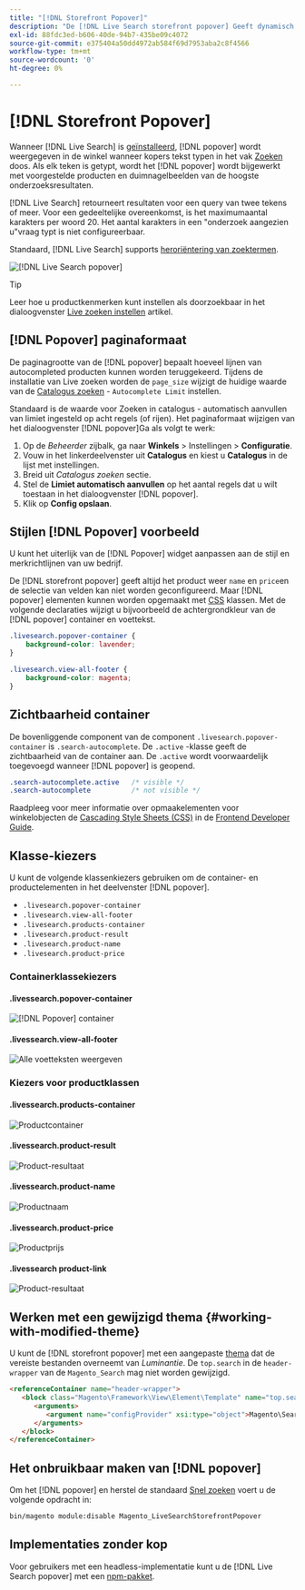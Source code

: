 ```yaml
---
title: "[!DNL Storefront Popover]"
description: "De [!DNL Live Search storefront popover] Geeft dynamisch voorgestelde producten en miniaturen."
exl-id: 88fdc3ed-b606-40de-94b7-435be09c4072
source-git-commit: e375404a50dd4972ab584f69d7953aba2c8f4566
workflow-type: tm+mt
source-wordcount: '0'
ht-degree: 0%

---
```


# [!DNL Storefront Popover]

Wanneer [!DNL Live Search] is [geïnstalleerd](install.md), [!DNL popover] wordt weergegeven in de winkel wanneer kopers tekst typen in het vak [Zoeken](https://experienceleague.adobe.com/docs/commerce-admin/catalog/catalog/search/search.html#quick-search) doos. Als elk teken is getypt, wordt het [!DNL popover] wordt bijgewerkt met voorgestelde producten en duimnagelbeelden van de hoogste onderzoeksresultaten.

[!DNL Live Search] retourneert resultaten voor een query van twee tekens of meer. Voor een gedeeltelijke overeenkomst, is het maximumaantal karakters per woord 20. Het aantal karakters in een &quot;onderzoek aangezien u&quot;vraag typt is niet configureerbaar.

Standaard, [!DNL Live Search] supports [heroriëntering van zoektermen](https://experienceleague.adobe.com/docs/commerce-admin/catalog/catalog/search/search-terms.html).

![[!DNL Live Search popover]](assets/storefront-search-as-you-type.png)

>[!TIP]
>
>Leer hoe u productkenmerken kunt instellen als doorzoekbaar in het dialoogvenster [Live zoeken instellen](workspace.md) artikel.

## [!DNL Popover] paginaformaat

De paginagrootte van de [!DNL popover] bepaalt hoeveel lijnen van autocompleted producten kunnen worden teruggekeerd. Tijdens de installatie van Live zoeken worden de `page_size` wijzigt de huidige waarde van de [Catalogus zoeken](https://experienceleague.adobe.com/docs/commerce-admin/config/catalog/catalog.html) - `Autocomplete Limit` instellen.

Standaard is de waarde voor Zoeken in catalogus - automatisch aanvullen van limiet ingesteld op acht regels (of rijen). Het paginaformaat wijzigen van het dialoogvenster [!DNL popover]Ga als volgt te werk:

1. Op de *Beheerder* zijbalk, ga naar **Winkels** > Instellingen > **Configuratie**.
1. Vouw in het linkerdeelvenster uit **Catalogus** en kiest u **Catalogus** in de lijst met instellingen.
1. Breid uit *Catalogus zoeken* sectie.
1. Stel de **Limiet automatisch aanvullen** op het aantal regels dat u wilt toestaan in het dialoogvenster [!DNL popover].
1. Klik op **Config opslaan**.

## Stijlen [!DNL Popover] voorbeeld

U kunt het uiterlijk van de [!DNL Popover] widget aanpassen aan de stijl en merkrichtlijnen van uw bedrijf.

De [!DNL storefront popover] geeft altijd het product weer `name` en `price`en de selectie van velden kan niet worden geconfigureerd. Maar [!DNL popover] elementen kunnen worden opgemaakt met [CSS](https://developer.adobe.com/commerce/frontend-core/guide/css/) klassen. Met de volgende declaraties wijzigt u bijvoorbeeld de achtergrondkleur van de [!DNL popover] container en voettekst.

```css
.livesearch.popover-container {
    background-color: lavender;
}

.livesearch.view-all-footer {
    background-color: magenta;
}
```

## Zichtbaarheid container

De bovenliggende component van de component `.livesearch.popover-container` is `.search-autocomplete`.  De `.active` -klasse geeft de zichtbaarheid van de container aan. De `.active` wordt voorwaardelijk toegevoegd wanneer [!DNL popover] is geopend.

```css
.search-autocomplete.active   /* visible */
.search-autocomplete          /* not visible */
```

Raadpleeg voor meer informatie over opmaakelementen voor winkelobjecten de [Cascading Style Sheets (CSS)](https://developer.adobe.com/commerce/frontend-core/guide/css/) in de [Frontend Developer Guide](https://developer.adobe.com/commerce/frontend-core/guide/).

## Klasse-kiezers

U kunt de volgende klassenkiezers gebruiken om de container- en productelementen in het deelvenster [!DNL popover].

- `.livesearch.popover-container`
- `.livesearch.view-all-footer`
- `.livesearch.products-container`
- `.livesearch.product-result`
- `.livesearch.product-name`
- `.livesearch.product-price`

### Containerklassekiezers

#### .livessearch.popover-container

![[!DNL Popover] container](assets/livesearch-popover-container.png)

#### .livessearch.view-all-footer

![Alle voetteksten weergeven](assets/livesearch-view-all-footer.png)

### Kiezers voor productklassen

#### .livessearch.products-container

![Productcontainer](assets/livesearch-product-container.png)

#### .livessearch.product-result

![Product-resultaat](assets/livesearch-product-result.png)

#### .livessearch.product-name

![Productnaam](assets/livesearch-product-name.png)

#### .livessearch.product-price

![Productprijs](assets/livesearch-product-price.png)

#### .livessearch product-link

![Product-resultaat](assets/livesearch-product-link.png)

## Werken met een gewijzigd thema {#working-with-modified-theme}

U kunt de [!DNL storefront popover] met een aangepaste [thema](https://developer.adobe.com/commerce/frontend-core/guide/themes/) dat de vereiste bestanden overneemt van *Luminantie*. De `top.search` in de `header-wrapper` van de `Magento_Search` mag niet worden gewijzigd.

```html
<referenceContainer name="header-wrapper">
   <block class="Magento\Framework\View\Element\Template" name="top.search" as="topSearch" template="Magento_Search::form.mini.phtml">
      <arguments>
         <argument name="configProvider" xsi:type="object">Magento\Search\ViewModel\ConfigProvider</argument>
      </arguments>
   </block>
</referenceContainer>
```

## Het onbruikbaar maken van [!DNL popover]

Om het [!DNL popover] en herstel de standaard [Snel zoeken](https://experienceleague.adobe.com/docs/commerce-admin/catalog/catalog/search/search.html#quick-search) voert u de volgende opdracht in:

```bash
bin/magento module:disable Magento_LiveSearchStorefrontPopover
```

## Implementaties zonder kop

Voor gebruikers met een headless-implementatie kunt u de [!DNL Live Search popover] met een [npm-pakket](https://www.npmjs.com/package/@magento/ds-livesearch-storefront-utils).
